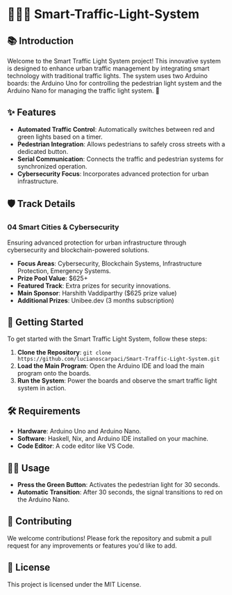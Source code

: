 # 🚦🌆💡 Smart-Traffic-Light-System

## 📚 Introduction
Welcome to the Smart Traffic Light System project! This innovative system is designed to enhance urban traffic management by integrating smart technology with traditional traffic lights. The system uses two Arduino boards: the Arduino Uno for controlling the pedestrian light system and the Arduino Nano for managing the traffic light system. 🚥

## ✨ Features
- **Automated Traffic Control**: Automatically switches between red and green lights based on a timer.
- **Pedestrian Integration**: Allows pedestrians to safely cross streets with a dedicated button.
- **Serial Communication**: Connects the traffic and pedestrian systems for synchronized operation.
- **Cybersecurity Focus**: Incorporates advanced protection for urban infrastructure.

## 🛡️ Track Details
### 04 Smart Cities & Cybersecurity
Ensuring advanced protection for urban infrastructure through cybersecurity and blockchain-powered solutions.

- **Focus Areas**: Cybersecurity, Blockchain Systems, Infrastructure Protection, Emergency Systems.
- **Prize Pool Value**: $625+
- **Featured Track**: Extra prizes for security innovations.
- **Main Sponsor**: Harshith Vaddiparthy ($625 prize value)
- **Additional Prizes**: Unibee.dev (3 months subscription)

## 🚀 Getting Started
To get started with the Smart Traffic Light System, follow these steps:
1. **Clone the Repository**: `git clone https://github.com/lucianoscarpaci/Smart-Traffic-Light-System.git`
2. **Load the Main Program**: Open the Arduino IDE and load the main program onto the boards.
3. **Run the System**: Power the boards and observe the smart traffic light system in action.

## 🛠️ Requirements
- **Hardware**: Arduino Uno and Arduino Nano.
- **Software**: Haskell, Nix, and Arduino IDE installed on your machine.
- **Code Editor**: A code editor like VS Code.

## 🏃‍♂️ Usage
- **Press the Green Button**: Activates the pedestrian light for 30 seconds.
- **Automatic Transition**: After 30 seconds, the signal transitions to red on the Arduino Nano.

## 🤝 Contributing
We welcome contributions! Please fork the repository and submit a pull request for any improvements or features you'd like to add.

## 📄 License
This project is licensed under the MIT License.
